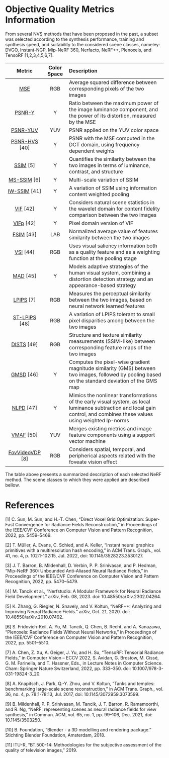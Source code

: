 # Objective Quality Metrics Information


From several NVS methods that have been proposed in the past, a subset was selected according to the synthesis performance, training and synthesis speed, and suitability to the considered scene classes, nameley: DVGO, Instant-NGP, Mip-NeRF 360, Nerfacto, NeRF++, Plenoxels, and TensoRF [1,2,3,4,5,6,7].


| Metric        | Color Space | Description                                                                                                   |
|:-------------:|:-----------:|:--------------------------------------------------------------------------------------------------------------|
| [MSE](scikit-image.org/docs/stable/api/skimage.metrics)           | RGB         | Average squared difference between corresponding pixels of the two images                                      |
| [PSNR-Y](scikit-image.org/docs/stable/api/skimage.metrics)        | Y           | Ratio between the maximum power of the image luminance component, and the power of its distortion, measured by the MSE |
| [PSNR-YUV](scikit-image.org/docs/stable/api/skimage.metrics)      | YUV         | PSNR applied on the YUV color space                                                                            |
| [PSNR-HVS](pypi.org/project/psnr-hvsm) [40] | Y           | PSNR with the MSE computed in the DCT domain, using frequency dependent weights                                |
| [SSIM](pypi.org/project/sewar) [5]      | Y           | Quantifies the similarity between the two images in terms of luminance, contrast, and structure                |
| [MS-SSIM](pypi.org/project/sewar) [6]   | Y           | Multi-scale variation of SSIM                                                                                  |
| [IW-SSIM](github.com/Jack-guo-xy/Python-IW-SSIM) [41]  | Y           | A variation of SSIM using information content weighted pooling                                                 |
| [VIF](pypi.org/project/sewar) [42]      | Y           | Considers natural scene statistics in the wavelet domain for content fidelity comparison between the two images |
| [VIFp](pypi.org/project/sewar) [42]     | Y           | Pixel domain version of VIF                                                                                    |
| [FSIM](pypi.org/project/IQA-pytorch) [43]     | LAB         | Normalized average value of features similarity between the two images                                         |
| [VSI](pypi.org/project/IQA-pytorch) [44]      | RGB         | Uses visual saliency information both as a quality feature and as a weighting function at the pooling stage     |
| [MAD](pypi.org/project/IQA-pytorch) [45]      | Y           | Models adaptive strategies of the human visual system, combining a distortion detection strategy and an appearance-based strategy |
| [LPIPS](github.com/richzhang/PerceptualSimilarity) [7]     | RGB         | Measures the perceptual similarity between the two images, based on neural network learned features             |
| [ST-LPIPS](pypi.org/project/IQA-pytorch) [48] | RGB         | A variation of LPIPS tolerant to small pixel disparities among between the two images                          |
| [DISTS](github.com/dingkeyan93/DISTS) [49]    | RGB         | Structure and texture similarity measurements (SSIM-like) between corresponding feature maps of the two images  |
| [GMSD](pypi.org/project/IQA-pytorch) [46]     | Y           | Computes the pixel-wise gradient magnitude similarity (GMS) between two images, followed by pooling based on the standard deviation of the GMS map |
| [NLPD](pypi.org/project/IQA-pytorch) [47]     | Y           | Mimics the nonlinear transformations of the early visual system, as local luminance subtraction and local gain control, and combines these values using weighted lp-norms |
| [VMAF](github.com/Netflix/vmaf) [50]     | YUV         | Merges existing metrics and image feature components using a support vector machine                             |
| [FovVideoVDP](github.com/gfxdisp/FovVideoVDP) [8] | RGB       | Considers spatial, temporal, and peripherical aspects related with the foveate vision effect                    |


The table above presents a summarized description of each selected NeRF method. The scene classes to which they were applied are described bellow.

# References

[1] C. Sun, M. Sun, and H.-T. Chen, “Direct Voxel Grid Optimization: Super-Fast Convergence for Radiance Fields Reconstruction,” in Proceedings of the IEEE/CVF Conference on Computer Vision and Pattern Recognition, 2022, pp. 5459–5469.

[2] T. Müller, A. Evans, C. Schied, and A. Keller, “Instant neural graphics primitives with a multiresolution hash encoding,” in ACM Trans. Graph., vol. 41, no. 4, p. 102:1-102:15, Jul. 2022, doi: 10.1145/3528223.3530127.

[3] J. T. Barron, B. Mildenhall, D. Verbin, P. P. Srinivasan, and P. Hedman, “Mip-NeRF 360: Unbounded Anti-Aliased Neural Radiance Fields,” in Proceedings of the IEEE/CVF Conference on Computer Vision and Pattern Recognition, 2022, pp. 5470–5479.

[4] M. Tancik et al., “Nerfstudio: A Modular Framework for Neural Radiance Field Development.” arXiv, Feb. 08, 2023. doi: 10.48550/arXiv.2302.04264.

[5] K. Zhang, G. Riegler, N. Snavely, and V. Koltun, “NeRF++: Analyzing and Improving Neural Radiance Fields.” arXiv, Oct. 21, 2020. doi: 10.48550/arXiv.2010.07492.

[6] S. Fridovich-Keil, A. Yu, M. Tancik, Q. Chen, B. Recht, and A. Kanazawa, “Plenoxels: Radiance Fields Without Neural Networks,” in Proceedings of the IEEE/CVF Conference on Computer Vision and Pattern Recognition, 2022, pp. 5501–5510.

[7] A. Chen, Z. Xu, A. Geiger, J. Yu, and H. Su, “TensoRF: Tensorial Radiance Fields,” in Computer Vision – ECCV 2022, S. Avidan, G. Brostow, M. Cissé, G. M. Farinella, and T. Hassner, Eds., in Lecture Notes in Computer Science. Cham: Springer Nature Switzerland, 2022, pp. 333–350. doi: 10.1007/978-3-031-19824-3_20.

[8] A. Knapitsch, J. Park, Q.-Y. Zhou, and V. Koltun, “Tanks and temples: benchmarking large-scale scene reconstruction,” in ACM Trans. Graph., vol. 36, no. 4, p. 78:1-78:13, Jul. 2017, doi: 10.1145/3072959.3073599.

[9] B. Mildenhall, P. P. Srinivasan, M. Tancik, J. T. Barron, R. Ramamoorthi, and R. Ng, “NeRF: representing scenes as neural radiance fields for view synthesis,” in Commun. ACM, vol. 65, no. 1, pp. 99–106, Dec. 2021, doi: 10.1145/3503250.

[10] B. Foundation, “Blender - a 3D modelling and rendering package.” Stichting Blender Foundation, Amsterdam, 2018.

[11] ITU-R, “BT.500-14: Methodologies for the subjective assessment of the quality of television images,” 2019.
